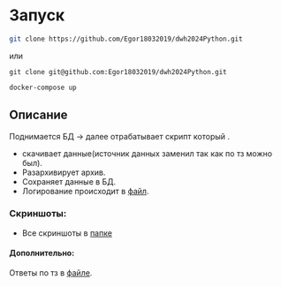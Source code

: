 # Запуск
```bash
git clone https://github.com/Egor18032019/dwh2024Python.git
```
или 
```shell
git clone git@github.com:Egor18032019/dwh2024Python.git
```

```bash
docker-compose up
```

## Описание
Поднимается БД -> далее отрабатывает скрипт который .
- скачивает данные(источник данных заменил так как по тз можно был).
- Разархивирует архив.
- Сохраняет данные в БД.
- Логирование происходит в  [файл](log_file.log).

### Скриншоты:
- Все скриншоты в [папке](/screenshots)

#### Дополнительно:
Ответы по тз в [файле](Qwest.md).